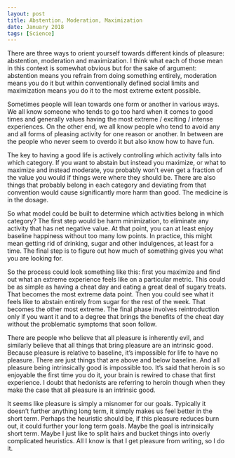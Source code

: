 ```yaml
---
layout: post
title: Abstention, Moderation, Maximization
date: January 2018
tags: [Science]
---
```

There are three ways to orient yourself towards different kinds of pleasure: abstention, moderation and maximization. I think what each of those mean in this context is somewhat obvious but for the sake of argument: abstention means you refrain from doing something entirely, moderation means you do it but within conventionally defined social limits and maximization means you do it to the most extreme extent possible.

Sometimes people will lean towards one form or another in various ways. We all know someone who tends to go too hard when it comes to good times and generally values having the most extreme / exciting / intense experiences. On the other end, we all know people who tend to avoid any and all forms of pleasing activity for one reason or another. In between are the people who never seem to overdo it but also know how to have fun.

The key to having a good life is actively controlling which activity falls into which category. If you want to abstain but instead you maximize, or what to maximize and instead moderate, you probably won’t even get a fraction of the value you would if things were where they should be. There are also things that probably belong in each category and deviating from that convention would cause significantly more harm than good. The medicine is in the dosage.

So what model could be built to determine which activities belong in which category? The first step would be harm minimization, to eliminate any activity that has net negative value. At that point, you can at least enjoy baseline happiness without too many low points. In practice, this might mean getting rid of drinking, sugar and other indulgences, at least for a time. The final step is to figure out how much of something gives you what you are looking for.

So the process could look something like this: first you maximize and find out what an extreme experience feels like on a particular metric. This could be as simple as having a cheat day and eating a great deal of sugary treats. That becomes the most extreme data point. Then you could see what it feels like to abstain entirely from sugar for the rest of the week. That becomes the other most extreme. The final phase involves reintroduction only if you want it and to a degree that brings the benefits of the cheat day without the problematic symptoms that soon follow.

There are people who believe that all pleasure is inherently evil, and similarly believe that all things that bring pleasure are an intrinsic good. Because pleasure is relative to baseline, it’s impossible for life to have no pleasure. There are just things that are above and below baseline. And all pleasure being intrinsically good is impossible too. It’s said that heroin is so enjoyable the first time you do it, your brain is rewired to chase that first experience. I doubt that hedonists are referring to heroin though when they make the case that all pleasure is an intrinsic good.

It seems like pleasure is simply a misnomer for our goals. Typically it doesn’t further anything long term, it simply makes us feel better in the short term. Perhaps the heuristic should be, if this pleasure reduces burn out, it could further your long term goals. Maybe the goal is intrinsically short term. Maybe I just like to split hairs and bucket things into overly complicated heuristics. All I know is that I get pleasure from writing, so I do it.
